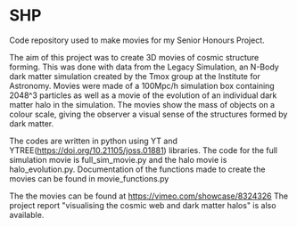 # SHP
Code repository used to make movies for my Senior Honours Project.

The aim of this project was to create 3D movies of cosmic structure forming. This was done with data from the Legacy Simulation, an N-Body dark matter simulation created by the Tmox group at the Institute for Astronomy. Movies were made of a 100Mpc/h simulation box containing 2048^3 particles as well as a movie of the evolution of an individual dark matter halo in the simulation. The movies show the mass of objects on a colour scale, giving the observer a visual sense of the structures formed by dark matter. 

The codes are written in python using YT and YTREE(https://doi.org/10.21105/joss.01881) libraries. The code for the full simulation movie is full_sim_movie.py and the halo movie is halo_evolution.py. Documentation of the functions made to create the movies can be found in movie_functions.py

The the movies can be found at https://vimeo.com/showcase/8324326
The project report "visualising the cosmic web and dark matter halos" is also available.
